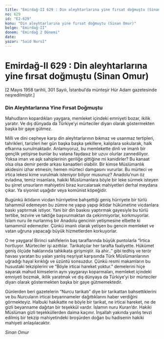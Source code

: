 ```yaml
---
title: "Emirdağ-II 629 : Din aleyhtarlarına yine fırsat doğmuştu (Sinan Omur)"
no: 629
id: "E2-629"
konu: "Din aleyhtarlarına yine fırsat doğmuştu (Sinan Omur)"
bolge: "Emirdağ-II"
donem: "Emirdağ 2 Dönemi"
date: 
yazar: "Said Nursî"
---
```


# Emirdağ-II 629 : Din aleyhtarlarına yine fırsat doğmuştu (Sinan Omur)

<p class="takdim">[2 Mayıs 1958 tarihli, 301 Sayılı, İstanbul’da münteşir Hür Adam gazetesinde neşredilmiştir.]</p>

### Din Aleyhtarlarına Yine Fırsat Doğmuştu

Mahudların kopardıkları yaygara, memleket içindeki emniyeti bozar, ikilik yaratır. Ve dış dünyada da Türkiye’yi mürteciler diyarı olarak göstermekten başka bir gaye gütmez.

Milli ve dini cepheye karşı din aleyhtarlarının bıkmaz ve usanmaz tertipleri, tahrikleri, tarizleri her gün başka başka şekillere, kalıplara sokularak, halk efkarına sunulmaktadır. Anlamıyoruz, bu memlekette dinli ve imanlı bir gençlik yetişirse bunlar bu vatana faydasız bir uzuv olurlar zannediliyor. Yoksa iman ve aşk sahiplerinin geriliğe gittiğine mi kanidirler? Bu kanaat olsa olsa demir perde arkası kanaatleri olabilir. Bir kimse Müslümanlık akidesini izhar etmesin; hemen mürteci damgasını vururlar. Bu mürteci ve irtica lekesi kime vurulmak isteniyor biliyor musunuz? Anadolu’nun öz evladına, temiz insanlara, hakiki Müslümanlara böyle bir leke sürmek isteyen bu şirret unsurların mahiyetini biraz kurcalarsak mahiyetleri derhal meydana çıkar. Ya siyonist uşağıdır veya komünist köpeğidir.

Bugünkü iktidarın vicdan hürriyetine bahşettiği geniş hürriyete bir türlü tahammül edemeyen bu zümre ne yapıp yapıp iktidar hükümetine vicdanlara baskı yaptırmak istiyor. Yani bir din baskısı yaptırmak gayesiyle bu türlü tertibe, tezvire ve taktiğe başvurmaktan da çekinmiyorlar, korkmuyorlar. İslam nuru ile nurlanmış bir Anadolu gencinin yetişmesine elbette ki tamammül edemezler. Çünkü imanlı olarak yetişen bu gencin memleket ve vatan uğruna yapacağı büyük hizmetlerden korkuyorlar.

O ne yaygara! Birinci sahifelerin baş taraflarında büyük puntolarla “İrtica hortluyor. Mürteciler işi azıttılar. Tarikatçılar her tarafta faaliyette. Hükümet geniş ölçüde haklarında tahkikata girişmiştir. ila ahir..” gibi tedhiş ve terör havası yaratan bu yalan yanlış neşriyat karşısında Türk Müslümanlarının uğradığı hayal kırıklığı ve üzüntü sonsuzdur. Çünkü resmi makamların bu husustaki tekziplerini ve “Böyle irticai hareket yoktur.” demelerini hiçe sayarak mahud kimselerin aynı yaygarayı koparmaları, memleket içindeki emniyeti bozmak, ikilik yaratmak ve dış dünyaya da Türkiye’yi bir mürteciler diyarı olarak göstermekten başka bir gaye gütmemektedir.

Günlerden beri gazetelerin “Nurcu tarikatı” diye bir tarikattan bahsettiklerini ve bu Nurcuların irticai beyannameler dağıttıklarını haber verdiğini görmekteyiz. Halbuki hakikatte ne böyle bir tarikat, ne irticai hareket, ne de gizli beyanname dağıtan bir teşekkül vardır. İslamın nuru Kuran’dır. Hakiki Müslüman gizli teşekküllerden daima kaçınır. İnşallah yakında yanlış tevzi edilmiş bir tekzip mahiyetindeki broşürden doğan bu hadisenin hakiki mahiyeti anlaşılacaktır.

*Sinan Omur*
